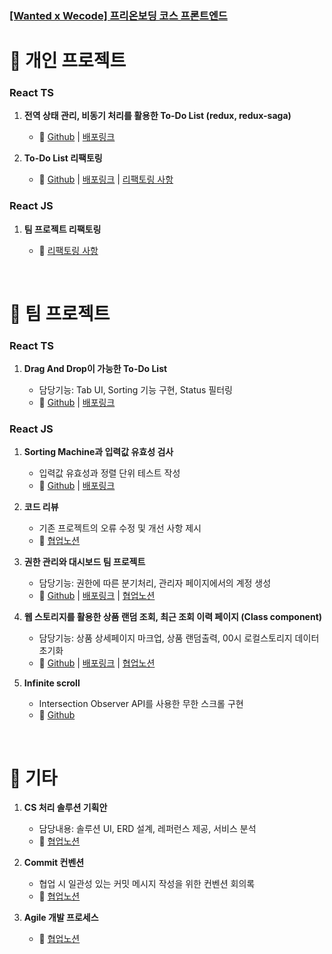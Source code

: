 ### [[Wanted x Wecode] 프리온보딩 코스 프론트엔드](https://www.wanted.co.kr/events/pre_onboarding_course_2)

# 📌 개인 프로젝트

### React TS

1. __전역 상태 관리, 비동기 처리를 활용한 To-Do List (redux, redux-saga)__
    
    - 🔗 [Github](https://github.com/hwb0218/ts-todolist-with-redux-saga) | [배포링크](https://paywork-todo-hwb0218.netlify.app/)

2. __To-Do List 리팩토링__

    - 🔗 [Github](https://github.com/hwb0218/wanted-preonboarding-individual-subject-2) | [배포링크](https://solar-connect-70015c.netlify.app/) | [리팩토링 사항](https://marked-empress-961.notion.site/Assignment-9fc0c161d56e4d3e96dcfafa614c0922)

### React JS

1. __팀 프로젝트 리팩토링__

    - 🔗 [리팩토링 사항](https://marked-empress-961.notion.site/Assignment-e682ba89c07544819644479e5162a1b6)

</br>

# 📌 팀 프로젝트

### React TS

1. __Drag And Drop이 가능한 To-Do List__
    
    - 담당기능: Tab UI, Sorting 기능 구현, Status 필터링
    - 🔗 [Github](https://github.com/FOB-7avaScript/Assignment8-JK-YH-WB-SH) | [배포링크](https://modu-company.netlify.app/)

### React JS

1. __Sorting Machine과 입력값 유효성 검사__

    - 입력값 유효성과 정렬 단위 테스트 작성
    - 🔗 [Github](https://github.com/hwb0218/wanted-preonboarding-subject-5) | [배포링크](https://hopeful-euclid-6679e8.netlify.app/)

2. __코드 리뷰__
    
    - 기존 프로젝트의 오류 수정 및 개선 사항 제시
    - 🔗 [협업노션](https://marked-empress-961.notion.site/Assignment-4-wanted-Refactoring-f6c55f9dca13476d9e723dfcbcd1e4c2)

3. __권한 관리와 대시보드 팀 프로젝트__
    - 담당기능: 권한에 따른 분기처리, 관리자 페이지에서의 계정 생성 
    - 🔗 [Github](https://github.com/hwb0218/wanted-preonboarding-subject-4) | [배포링크](https://naughty-curie-d72f2a.netlify.app/) | [협업노션](https://www.notion.so/7ill-Resource-2f8ec63f3a9048418eaa18269cc9bfb8)

4. __웹 스토리지를 활용한 상품 랜덤 조회, 최근 조회 이력 페이지 (Class component)__
    - 담당기능: 상품 상세페이지 마크업, 상품 랜덤출력, 00시 로컬스토리지 데이터 초기화
    - 🔗 [Github](https://github.com/hwb0218/wanted-preonboarding-subject-2) | [배포링크](https://angry-snyder-5ea86b.netlify.app/recentList) | [협업노션](https://www.notion.so/2-694a8f5add9d4f8bb30744b1bac972e5)

5. __Infinite scroll__
    - Intersection Observer API를 사용한 무한 스크롤 구현
    - 🔗 [Github](https://github.com/hwb0218/Infinity-Scroll-assignment)

</br>

# 📌 기타

1. __CS 처리 솔루션 기획안__

    - 담당내용: 솔루션 UI, ERD 설계, 레퍼런스 제공, 서비스 분석
    - 🔗 [협업노션](https://marked-empress-961.notion.site/CS-2d541270ae6043388f5e40099a0efae7)

2. __Commit 컨벤션__
    - 협업 시 일관성 있는 커밋 메시지 작성을 위한 컨벤션 회의록 
    - 🔗 [협업노션](https://marked-empress-961.notion.site/7ill-Resource-a35b56e12d44404c8ec73e2f4f533b23)

3. __Agile 개발 프로세스__
    - 🔗 [협업노션](https://marked-empress-961.notion.site/7ill-Resource-2f8ec63f3a9048418eaa18269cc9bfb8)

